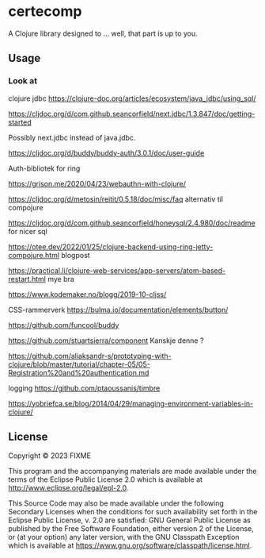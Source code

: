 # certecomp

A Clojure library designed to ... well, that part is up to you.

## Usage


### Look at

clojure jdbc
https://clojure-doc.org/articles/ecosystem/java_jdbc/using_sql/

https://cljdoc.org/d/com.github.seancorfield/next.jdbc/1.3.847/doc/getting-started

Possibly next.jdbc instead of java.jdbc.

https://cljdoc.org/d/buddy/buddy-auth/3.0.1/doc/user-guide

Auth-bibliotek for ring

https://grison.me/2020/04/23/webauthn-with-clojure/

https://cljdoc.org/d/metosin/reitit/0.5.18/doc/misc/faq
alternativ til compojure

https://cljdoc.org/d/com.github.seancorfield/honeysql/2.4.980/doc/readme
for nicer sql

https://otee.dev/2022/01/25/clojure-backend-using-ring-jetty-compojure.html
blogpost

https://practical.li/clojure-web-services/app-servers/atom-based-restart.html
mye bra


https://www.kodemaker.no/blogg/2019-10-cljss/

CSS-rammerverk
https://bulma.io/documentation/elements/button/

https://github.com/funcool/buddy

https://github.com/stuartsierra/component
Kanskje denne ?

https://github.com/aliaksandr-s/prototyping-with-clojure/blob/master/tutorial/chapter-05/05-Registration%20and%20authentication.md

logging
https://github.com/ptaoussanis/timbre


https://yobriefca.se/blog/2014/04/29/managing-environment-variables-in-clojure/

## License


Copyright © 2023 FIXME

This program and the accompanying materials are made available under the
terms of the Eclipse Public License 2.0 which is available at
http://www.eclipse.org/legal/epl-2.0.

This Source Code may also be made available under the following Secondary
Licenses when the conditions for such availability set forth in the Eclipse
Public License, v. 2.0 are satisfied: GNU General Public License as published by
the Free Software Foundation, either version 2 of the License, or (at your
option) any later version, with the GNU Classpath Exception which is available
at https://www.gnu.org/software/classpath/license.html.
